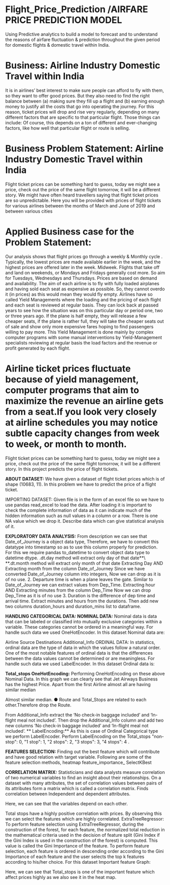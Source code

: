 # Flight_Price_Prediction /AIRFARE PRICE PREDICTION MODEL
Using Predictive analytics to build a model to forecast and to understand the reasons of airfare fluctuation & prediction throughout the given period for domestic flights &amp; domestic travel within India.


# Business: Airline Industry Domestic Travel within India
It is in airlines’ best interest to make sure people can afford to fly with them, so they want to offer good prices. But they also need to find the right balance between (a) making sure they fill up a flight and (b) earning enough money to justify all the costs that go into operating the journey.
For this reason, ticket prices will drop and rise very regularly, depending on many different factors that are specific to that particular flight. Those things can include:
Of course, this depends on a ton of different and ever-changing factors, like how well that particular flight or route is selling.
#  Business Problem Statement: Airline Industry Domestic Travel within India
Flight ticket prices can be something hard to guess, today we might see a price, check out the price of the same flight tomorrow, it will be a different story. We might have often heard travellers saying that flight ticket prices are so unpredictable. Here you will be provided with prices of flight tickets for various airlines between the months of March and June of 2019 and between various cities 
# Applied Business case for the Problem Statement:
Our analysis shows that flight prices go through a weekly & Monthly cycle . Typically, the lowest prices are made available earlier in the week, and the highest prices are offered later in the week.
Midweek. Flights that take off and land on weekends, or Mondays and Fridays generally cost more. So aim for Tuesdays, Wednesdays and Thursdays.
Prices are based on demand and availability. The aim of each airline is to fly with fully loaded airplanes and having sold each seat as expensive as possible. So, they cannot overdo it (in prices) as this would mean they would fly empty. Airlines have so called Yield Managements where the loading and the pricing of each flight and each seat is reviewed at regular basis. They can lock back at passed years to see how the situation was on this particular day or period one, two or three years ago.
If the plane is half empty, they will release a few cheaper seats, if the plane is rather full, they will take the cheaper seats out of sale and show only more expensive fares hoping to find passengers willing to pay more.
This Yield Management is done mainly by complex computer programs with some manual interventions by Yield-Management specialists reviewing at regular basis the load factors and the revenue or profit generated by each flight.
# Airline ticket prices fluctuate because of yield management, computer programs that aim to maximize the revenue an airline gets from a seat.If you look very closely at airline schedules you may notice subtle capacity changes from week to week, or month to month.

Flight ticket prices can be something hard to guess, today we might see a price, check out the price of the same flight tomorrow, it will be a different story. In this project predicts the price of flight tickets.

**ABOUT DATASET:**
We have given a dataset of flight ticket prices which is of shape (10683, 11). In this problem we have to predict the price of a flight ticket.

IMPORTING DATASET:
Given file is in the form of an excel file so we have to use pandas read_excel to load the data. After loading it is important to check the complete information of data as it can indicate much of the hidden information such as null values in a column or a row. There is one NA value which we drop it. Describe data which can give statistical analysis of it.

**EXPLORATORY DATA ANALYSIS:**
From description we can see that Date_of_Journey is a object data type,
Therefore, we have to convert this datatype into timestamp so as to use this column properly for prediction. For this we require pandas to_datetime to convert object data type to datetime dtype. .dt.day method will extract only day of that date**\ **.dt.month method will extract only month of that date Extracting Day AND Extracting month from the column Date_of_Journey
Since we have converted Date_of_Journey column into integers, Now we can drop as it is of no use. 2. Departure time is when a plane leaves the gate. Similar to Date_of_Journey we can extract values from Dep_Time. Extracting hour AND Extracting minutes from the column Dep_Time Now we can drop Dep_Time as it is of no use 3. Duration is the difference of dep time and arrival time. Extract minutes and hours from the durations. Then add new two columns duration_hours and duration_mins list to dataframe.

**HANDLING CATEGORICAL DATA:
NOMINAL DATA:**
Nominal data is data that can be labeled or classified into mutually exclusive categories within a variable. These categories cannot be ordered in a meaningful way. For handle such data we used OneHotEncoder. In this dataset Nominal data are:

Airline
Source
Destinations
Additional_Info
ORDINAL DATA:
In statistics, ordinal data are the type of data in which the values follow a natural order. One of the most notable features of ordinal data is that the differences between the data values cannot be determined or are meaningless. For handle such data we used LabelEncoder. In this dataset Ordinal data is:

**Total_stops
OneHotEncoding:**
Performing OneHotEncoding on these above Nominal Data. In this graph we can clearly see that Jet Airways Business has the highest Price. Apart from the first Airline almost all are having similar median

Almost similar median. ● Route and Total_Stops are related to each other.Therefore drop the Route.

From Additional_Info extract the ‘No check-in baggage included’ and ‘In-flight meal not included’. Then drop the Additional_Info column and add two new columns ‘No check-in baggage included’ and ‘In-flight meal not included’.
**
LabelEncoding:**
As this is case of Ordinal Categorical type we perform LabelEncoder. Perform LabelEncoding on the Total_stops "non-stop": 0, "1 stop": 1, "2 stops": 2, "3 stops": 3, "4 stops": 4 .

**FEATURES SELECTION:**
Finding out the best feature which will contribute and have good relation with target variable. Following are some of the feature selection methods, heatmap feature_importance_ SelectKBest

**CORRELATION MATRIX:**
Statisticians and data analysts measure correlation of two numerical variables to find an insight about their relationships. On a dataset with many attributes, the set of correlation values between pairs of its attributes form a matrix which is called a correlation matrix. Finds correlation between Independent and dependent attributes.

Here, we can see that the variables depend on each other.

Total stops have a highly positive correlation with prices.
By observing this we can select the features which are highly correlated.
ExtraTreeRegressor:
To perform feature selection using ExtraTreeRegressor, during the construction of the forest, for each feature, the normalized total reduction in the mathematical criteria used in the decision of feature split (Gini Index if the Gini Index is used in the construction of the forest) is computed. This value is called the Gini Importance of the feature. To perform feature selection, each feature is ordered in descending order according to the Gini Importance of each feature and the user selects the top k features according to his/her choice. For this dataset Important feature Graph:

Here, we can see that Total_stops is one of the important feature which affect prices highly as we also see it in the heat map.
